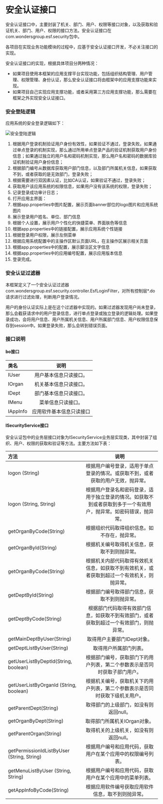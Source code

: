 # 安全认证接口

安全认证接口中，主要封装了机关、部门、用户、权限等接口对象，以及获取和验证机关、部门、用户、权限的接口方法。安全认证接口在com.wondersgroup.esf.security包中。

各项目在实现业务功能模块的过程中，应基于安全认证接口开发，不必关注接口的实现。

安全认证接口的实现，根据具体项目分两种情况：

+ 如果项目使用本框架的应用支撑平台实现功能，包括组织结构管理、用户管理、权限管理、身份认证，那么安全认证接口将由框架中的应用支撑功能来实现。
+ 如果项目自己实现应用支撑功能，或者采用第三方应用支撑功能，那么需要在框架之外实现安全认证接口。

### 安全登陆逻辑

应用系统的安全登录逻辑如下：

![安全登陆逻辑](../image/security-1.png "安全登陆逻辑")

1. 根据用户登录机制验证用户身份有效性，如果验证不通过，登录失败。如果通过单点登录的机制实现，那么通过所用单点登录产品的验证机制获取用户身份信息；如果通过独立的用户名和密码机制实现，那么用户名和密码的数据库验证机制验证用户身份信息；
2. 根据部门编号从数据库获取用户部门信息，以及部门所属机关信息，如果获取不到，或者获取的是无效部门，登录失败；
3. 根据需要进行双因素认证，比如CA认证，如果验证不通过，登录失败；
4. 获取用户该应用系统的权限信息，如果用户没有该系统的权限，登录失败；
5. 记录登录成功审计日志；
6. 打开应用主界面：
  1. 根据app.properties中图片配置，展示页面banner部位的logo图片和应用系统图片
  2. 展示登录用户姓名、单位、部门信息
  3. 根据个人设置，展示用户个性化的快捷菜单、界面肤色等信息
  4. 根据app.properties中的链接配置，展示应用系统个性链接
  5. 根据登录用户权限，展示左侧菜单
  6. 根据应用系统配置中的主操作区默认页面URL，在主操作区展示相关页面
  7. 根据app.properties中的配置，展示脚注区文字信息
  8. 根据app.properties中的应用编号配置，展示应用版本信息
6. 登录完成。

### 安全认证过滤器

本框架定义了一个安全认证过滤器com.wondersgroup.esf.security.controller.EsfLoginFilter，对所有控制层*.do请求进行过滤处理，判断用户登录情况。

用户的身份认证实际上是在这个过滤器中实现的。如果过滤器发现用户尚未登录，那么会截获请求中的用户登录信息，进行单点登录或独立登录的逻辑处理。如果登录成功，会将用户信息、用户所属机关信息、用户所属部门信息、用户权限信息保存到session中。如果登录失败，那么会转到错误页面。

### 接口说明

#### bo接口

| 类名  |说明 |
| :- | :-------: |
|IUser	|用户基本信息只读接口。|
|IOrgan	|机关基本信息只读接口。|
|IDept	|部门基本信息只读接口。|
|IMenu	|菜单信息只读接口。|
|IAppInfo	|应用软件基本信息只读接口|

#### ISecurityService接口

安全认证包中的业务层接口对象为ISecurityService业务层实现类，其中封装了组织、用户、权限的获取和验证等方法。主要方法如下表：

|方法|说明|
| :- | :-------: |
|logon (String)	|根据用户编号登录，适用于单点登录的情况。或获取不到，或者获取的用户无效，抛异常。|
|logon (String, String)	|根据用户登录名和密码登录，适用于独立登录的情况。如获取不到或者获取到多于一个有效用户，抛异常。如密码错误，抛异常。|
|getOrganByCode(String)	|根据组织代码取得组织信息。如不存在，抛异常。|
|getOrganById(String)	|根据机关编号取得机关信息，获取不到则抛异常。|
|getOrganByCode(String)	|根据机关内部代码取得有效机关信息，如获取不到有效机关，或者获取到超过一个有效机关，则抛异常。|
|getDeptById(String)	|根据部门编号取得部门信息，获取不到则抛异常。|
|getDeptByCode(String)	|根据部门代码取得有效部门信息，如获取不到有效部门，或者获取到超过一个有效部门，则抛异常。|
|getMainDeptByUser(String)	|取得用户主要部门IDept对象。|
|getDeptListByUser(String)	|取得用户所属部门列表。|
|getUserListByDeptId(String, boolean)	|根据部门编号，获取部门下的用户列表，第二个参数表示是否同时获取子部门用户。|
|getUserListByOrganId (String, boolean)	|根据机关编号，获取机关下的用户列表，第二个参数表示是否同时获取下级机关用户。|
|getParentDept(String)	|取得部门的上级部门，如没有则返回null。|
|getOrganByDept(String)|	取得部门所属机关IOrgan对象。|
|getParentOrgan(String)	|取得机关的上级机关，如没有则返回null。|
|getPermissionIdListByUser (String, String)	|根据用户编号和应用代码，获取用户在某个应用中的权限编号列表。|
|getMenuListByUser (String, String)	|根据用户编号和应用代码，获取用户在某个应用中的菜单列表。|
|getAppInfoByCode(String)	|根据应用软件编号获取应用软件信息，取不到则抛异常。|

